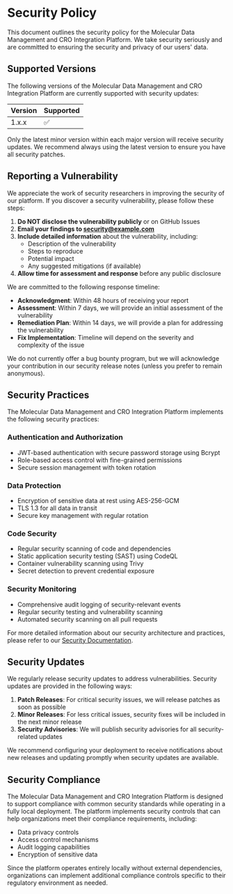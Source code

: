 # Security Policy

This document outlines the security policy for the Molecular Data Management and CRO Integration Platform. We take security seriously and are committed to ensuring the security and privacy of our users' data.

## Supported Versions

The following versions of the Molecular Data Management and CRO Integration Platform are currently supported with security updates:

| Version | Supported          |
| ------- | ------------------ |
| 1.x.x   | :white_check_mark: |

Only the latest minor version within each major version will receive security updates. We recommend always using the latest version to ensure you have all security patches.

## Reporting a Vulnerability

We appreciate the work of security researchers in improving the security of our platform. If you discover a security vulnerability, please follow these steps:

1. **Do NOT disclose the vulnerability publicly** or on GitHub Issues
2. **Email your findings to security@example.com**
3. **Include detailed information** about the vulnerability, including:
   - Description of the vulnerability
   - Steps to reproduce
   - Potential impact
   - Any suggested mitigations (if available)
4. **Allow time for assessment and response** before any public disclosure

We are committed to the following response timeline:

- **Acknowledgment**: Within 48 hours of receiving your report
- **Assessment**: Within 7 days, we will provide an initial assessment of the vulnerability
- **Remediation Plan**: Within 14 days, we will provide a plan for addressing the vulnerability
- **Fix Implementation**: Timeline will depend on the severity and complexity of the issue

We do not currently offer a bug bounty program, but we will acknowledge your contribution in our security release notes (unless you prefer to remain anonymous).

## Security Practices

The Molecular Data Management and CRO Integration Platform implements the following security practices:

### Authentication and Authorization
- JWT-based authentication with secure password storage using Bcrypt
- Role-based access control with fine-grained permissions
- Secure session management with token rotation

### Data Protection
- Encryption of sensitive data at rest using AES-256-GCM
- TLS 1.3 for all data in transit
- Secure key management with regular rotation

### Code Security
- Regular security scanning of code and dependencies
- Static application security testing (SAST) using CodeQL
- Container vulnerability scanning using Trivy
- Secret detection to prevent credential exposure

### Security Monitoring
- Comprehensive audit logging of security-relevant events
- Regular security testing and vulnerability scanning
- Automated security scanning on all pull requests

For more detailed information about our security architecture and practices, please refer to our [Security Documentation](docs/security.md).

## Security Updates

We regularly release security updates to address vulnerabilities. Security updates are provided in the following ways:

1. **Patch Releases**: For critical security issues, we will release patches as soon as possible
2. **Minor Releases**: For less critical issues, security fixes will be included in the next minor release
3. **Security Advisories**: We will publish security advisories for all security-related updates

We recommend configuring your deployment to receive notifications about new releases and updating promptly when security updates are available.

## Security Compliance

The Molecular Data Management and CRO Integration Platform is designed to support compliance with common security standards while operating in a fully local deployment. The platform implements security controls that can help organizations meet their compliance requirements, including:

- Data privacy controls
- Access control mechanisms
- Audit logging capabilities
- Encryption of sensitive data

Since the platform operates entirely locally without external dependencies, organizations can implement additional compliance controls specific to their regulatory environment as needed.